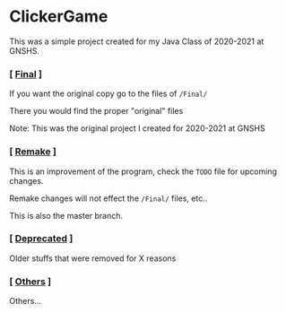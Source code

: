 # ClickerGame
This was a simple project created for my Java Class of 2020-2021 at GNSHS. 

### [ [Final](https://github.com/exoad/ClickGame/tree/Original) ]

If you want the original copy go to the files of `/Final/`

There you would find the proper "original" files

Note: This was the original project I created for 2020-2021 at GNSHS

### [ [Remake](https://github.com/exoad/ClickGame/tree/master) ]
This is an improvement of the program, check the `TODO` file for upcoming changes.

Remake changes will not effect the `/Final/` files, etc..

This is also the master branch.

### [ [Deprecated](https://github.com/exoad/ClickGame/tree/deprecated) ]
Older stuffs that were removed for X reasons

### [ [Others](https://github.com/exoad/ClickGame/tree/master/Others) ]
Others...
